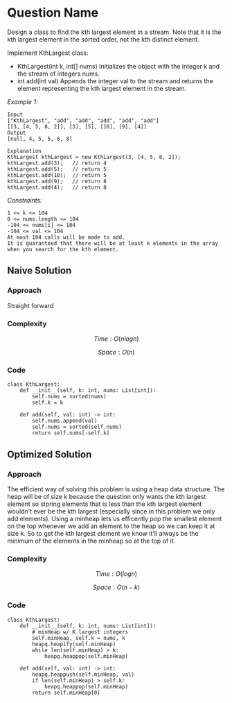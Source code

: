 # Question Name
Design a class to find the kth largest element in a stream. Note that it is the kth largest element in the sorted order, not the kth distinct element.

Implement KthLargest class:
* KthLargest(int k, int[] nums) Initializes the object with the integer k and the stream of integers nums.
* int add(int val) Appends the integer val to the stream and returns the element representing the kth largest element in the stream.

*Example 1:*

```
Input
["KthLargest", "add", "add", "add", "add", "add"]
[[3, [4, 5, 8, 2]], [3], [5], [10], [9], [4]]
Output
[null, 4, 5, 5, 8, 8]

Explanation
KthLargest kthLargest = new KthLargest(3, [4, 5, 8, 2]);
kthLargest.add(3);   // return 4
kthLargest.add(5);   // return 5
kthLargest.add(10);  // return 5
kthLargest.add(9);   // return 8
kthLargest.add(4);   // return 8
```

*Constraints:*

```
1 <= k <= 104
0 <= nums.length <= 104
-104 <= nums[i] <= 104
-104 <= val <= 104
At most 104 calls will be made to add.
It is guaranteed that there will be at least k elements in the array when you search for the kth element.
```

## Naive Solution

### Approach
Straight forward

### Complexity
$$Time: O(nlogn)$$

$$Space: O(n)$$

### Code
```
class KthLargest:
    def __init__(self, k: int, nums: List[int]):
        self.nums = sorted(nums)
        self.k = k

    def add(self, val: int) -> int:
        self.nums.append(val)
        self.nums = sorted(self.nums)
        return self.nums[-self.k]
```

## Optimized Solution

### Approach
The efficient way of solving this problem is using a heap data structure. The heap will be of size k because the question only wants the kth largest element so storing elements that is less than the kth largest element wouldn't ever be the kth largest (especially since in this problem we only add elements). Using a minheap lets us efficently pop the smallest element on the top whenever we add an element to the heap so we can keep it at size k. So to get the kth largest element we know it'll always be the minimum of the elements in the minheap so at the top of it.

### Complexity
$$Time: O(logn)$$

$$Space: O(n-k)$$

### Code
```
class KthLargest:
    def __init__(self, k: int, nums: List[int]):
        # minHeap w/ K largest integers
        self.minHeap, self.k = nums, k
        heapq.heapify(self.minHeap)
        while len(self.minHeap) > k:
            heapq.heappop(self.minHeap)

    def add(self, val: int) -> int:
        heapq.heappush(self.minHeap, val)
        if len(self.minHeap) > self.k:
            heapq.heappop(self.minHeap)
        return self.minHeap[0]
```